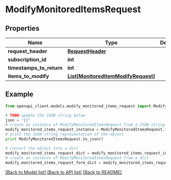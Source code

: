 # ModifyMonitoredItemsRequest


## Properties
Name | Type | Description | Notes
------------ | ------------- | ------------- | -------------
**request_header** | [**RequestHeader**](RequestHeader.md) |  | [optional] 
**subscription_id** | **int** |  | [optional] 
**timestamps_to_return** | **int** |  | [optional] 
**items_to_modify** | [**List[MonitoredItemModifyRequest]**](MonitoredItemModifyRequest.md) |  | [optional] 

## Example

```python
from openapi_client.models.modify_monitored_items_request import ModifyMonitoredItemsRequest

# TODO update the JSON string below
json = "{}"
# create an instance of ModifyMonitoredItemsRequest from a JSON string
modify_monitored_items_request_instance = ModifyMonitoredItemsRequest.from_json(json)
# print the JSON string representation of the object
print ModifyMonitoredItemsRequest.to_json()

# convert the object into a dict
modify_monitored_items_request_dict = modify_monitored_items_request_instance.to_dict()
# create an instance of ModifyMonitoredItemsRequest from a dict
modify_monitored_items_request_form_dict = modify_monitored_items_request.from_dict(modify_monitored_items_request_dict)
```
[[Back to Model list]](../README.md#documentation-for-models) [[Back to API list]](../README.md#documentation-for-api-endpoints) [[Back to README]](../README.md)


